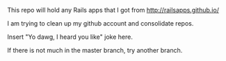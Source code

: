 This repo will hold any Rails apps that I got from http://railsapps.github.io/  

I am trying to clean up my github account and consolidate repos.    

Insert "Yo dawg, I heard you like" joke here.   

If there is not much in the master branch, try another branch.  
